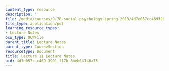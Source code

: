 ```yaml
---
content_type: resource
description: ''
file: /media/courses/9-70-social-psychology-spring-2013/4d7e057cc4693991f17b3beb04146a73_MIT9_70S13_Lect11.pdf
file_type: application/pdf
learning_resource_types:
- Lecture Notes
ocw_type: OCWFile
parent_title: Lecture Notes
parent_type: CourseSection
resourcetype: Document
title: Lecture 11 Lecture Notes
uid: 4d7e057c-c469-3991-f17b-3beb04146a73
---
```


